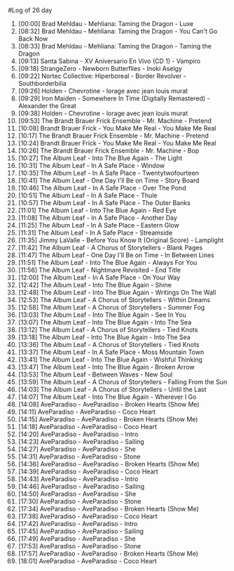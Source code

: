 #Log of 26 day

1. [00:00] Brad Mehldau - Mehliana: Taming the Dragon - Luxe
1. [08:32] Brad Mehldau - Mehliana: Taming the Dragon - You Can't Go Back Now
1. [08:33] Brad Mehldau - Mehliana: Taming the Dragon - Taming the Dragon
1. [09:13] Santa Sabina - XV Aniversario En Vivo (CD 1) - Vampiro
1. [09:18] StrangeZero - Newborn Butterflies - Inoki Aselgy
1. [09:22] Nortec Collective: Hiperboreal - Border Revolver - Southborderbilia
1. [09:26] Holden - Chevrotine - lorage avec jean louis murat
1. [09:29] Iron Maiden - Somewhere In Time (Digitally Remastered) - Alexander the Great
1. [09:38] Holden - Chevrotine - lorage avec jean louis murat
1. [09:53] The Brandt Brauer Frick Ensemble - Mr. Machine - Pretend
1. [10:08] Brandt Brauer Frick - You Make Me Real - You Make Me Real
1. [10:17] The Brandt Brauer Frick Ensemble - Mr. Machine - Pretend
1. [10:24] Brandt Brauer Frick - You Make Me Real - You Make Me Real
1. [10:26] The Brandt Brauer Frick Ensemble - Mr. Machine - Bop
1. [10:27] The Album Leaf - Into The Blue Again - The Light
1. [10:31] The Album Leaf - In A Safe Place - Window
1. [10:35] The Album Leaf - In A Safe Place - Twentytwofourteen
1. [10:41] The Album Leaf - One Day I'll Be on Time - Story Board
1. [10:46] The Album Leaf - In A Safe Place - Over The Pond
1. [10:51] The Album Leaf - In A Safe Place - Thule
1. [10:57] The Album Leaf - In A Safe Place - The Outer Banks
1. [11:01] The Album Leaf - Into The Blue Again - Red Eye
1. [11:08] The Album Leaf - In A Safe Place - Another Day
1. [11:25] The Album Leaf - In A Safe Place - Eastern Glow
1. [11:31] The Album Leaf - In A Safe Place - Streamside
1. [11:35] Jimmy LaValle - Before You Know It (Original Score) - Lamplight
1. [11:42] The Album Leaf - A Chorus of Storytellers - Blank Pages
1. [11:47] The Album Leaf - One Day I'll Be on Time - In Between Lines
1. [11:51] The Album Leaf - Into The Blue Again - Always For You
1. [11:56] The Album Leaf - Nightmare Revisited - End Title
1. [12:00] The Album Leaf - In A Safe Place - On Your Way
1. [12:42] The Album Leaf - Into The Blue Again - Shine
1. [12:48] The Album Leaf - Into The Blue Again - Writings On The Wall
1. [12:53] The Album Leaf - A Chorus of Storytellers - Within Dreams
1. [12:58] The Album Leaf - A Chorus of Storytellers - Summer Fog
1. [13:03] The Album Leaf - Into The Blue Again - See In You
1. [13:07] The Album Leaf - Into The Blue Again - Into The Sea
1. [13:12] The Album Leaf - A Chorus of Storytellers - Tied Knots
1. [13:18] The Album Leaf - Into The Blue Again - Into The Sea
1. [13:36] The Album Leaf - A Chorus of Storytellers - Tied Knots
1. [13:37] The Album Leaf - In A Safe Place - Moss Mountain Town
1. [13:41] The Album Leaf - Into The Blue Again - Wishful Thinking
1. [13:47] The Album Leaf - Into The Blue Again - Broken Arrow
1. [13:53] The Album Leaf - Between Waves - New Soul
1. [13:59] The Album Leaf - A Chorus of Storytellers - Falling From the Sun
1. [14:03] The Album Leaf - A Chorus of Storytellers - Until the Last
1. [14:07] The Album Leaf - Into The Blue Again - Wherever I Go
1. [14:08] AveParadiso - AveParadiso - Broken Hearts (Show Me)
1. [14:11] AveParadiso - AveParadiso - Coco Heart
1. [14:15] AveParadiso - AveParadiso - Broken Hearts (Show Me)
1. [14:18] AveParadiso - AveParadiso - Coco Heart
1. [14:20] AveParadiso - AveParadiso - Intro
1. [14:23] AveParadiso - AveParadiso - Sailing
1. [14:27] AveParadiso - AveParadiso - She
1. [14:31] AveParadiso - AveParadiso - Stone
1. [14:36] AveParadiso - AveParadiso - Broken Hearts (Show Me)
1. [14:39] AveParadiso - AveParadiso - Coco Heart
1. [14:43] AveParadiso - AveParadiso - Intro
1. [14:46] AveParadiso - AveParadiso - Sailing
1. [14:50] AveParadiso - AveParadiso - She
1. [17:30] AveParadiso - AveParadiso - Stone
1. [17:34] AveParadiso - AveParadiso - Broken Hearts (Show Me)
1. [17:38] AveParadiso - AveParadiso - Coco Heart
1. [17:42] AveParadiso - AveParadiso - Intro
1. [17:45] AveParadiso - AveParadiso - Sailing
1. [17:49] AveParadiso - AveParadiso - She
1. [17:53] AveParadiso - AveParadiso - Stone
1. [17:57] AveParadiso - AveParadiso - Broken Hearts (Show Me)
1. [18:01] AveParadiso - AveParadiso - Coco Heart
